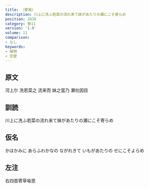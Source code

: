 ```yaml
---
title: （譬喩）
description: 川上に洗ふ若菜の流れ来て妹があたりの瀬にこそ寄らめ
position: 2838
category: 巻11
version: '1.0'
volume: 11
comparison:
- なし
keywords:
- 植物
- 恋愛
---
```


## 原文

河上尓 洗若菜之 流来而 妹之當乃 瀬社因目

## 訓読

川上に洗ふ若菜の流れ来て妹があたりの瀬にこそ寄らめ

## 仮名

かはかみに あらふわかなの ながれきて いもがあたりの せにこそよらめ

## 左注

右四首寄草喩思
